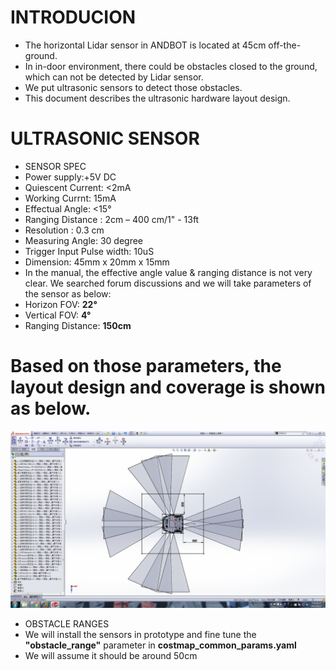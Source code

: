 # INTRODUCION
* The horizontal Lidar sensor in ANDBOT is located at 45cm off-the-ground.
* In in-door environment, there could be obstacles closed to the ground, which can not be detected by Lidar sensor.
* We put ultrasonic sensors to detect those obstacles.
* This document describes the ultrasonic hardware layout design. 

# ULTRASONIC SENSOR
* SENSOR SPEC
 * Power supply:+5V DC
 * Quiescent Current: <2mA
 * Working Currnt: 15mA
 * Effectual Angle: <15°
 * Ranging Distance : 2cm – 400 cm/1" - 13ft
 * Resolution : 0.3 cm
 * Measuring Angle: 30 degree
 * Trigger Input Pulse width: 10uS
 * Dimension: 45mm x 20mm x 15mm 
* In the manual, the effective angle value & ranging distance is not very clear. We searched forum discussions and we will take parameters of the sensor as below:
 * Horizon FOV: **22°**
 * Vertical FOV: **4°** 
 * Ranging Distance: **150cm**

# Based on those parameters, the layout design and coverage is shown as below.

![](https://github.com/wennycooper/ANDBOT-ULTRASONIC-SENSORS-LAYOUT/blob/master/image.png)

 * OBSTACLE RANGES
  * We will install the sensors in prototype and fine tune the **"obstacle_range"** parameter in **costmap_common_params.yaml**
   * We will assume it should be around 50cm 
